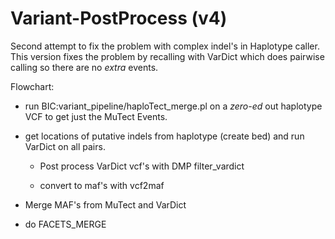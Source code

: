 # Variant-PostProcess (v4)

Second attempt to fix the problem with complex indel's in Haplotype caller. 
This version fixes the problem by recalling with VarDict which does pairwise
calling so there are no *extra* events. 

Flowchart:

* run BIC:variant_pipeline/haploTect_merge.pl on a _zero-ed_ out 
haplotype VCF to get just the MuTect Events.

* get locations of putative indels from haplotype (create bed) and 
run VarDict on all pairs.

	* Post process VarDict vcf's with DMP filter_vardict
	
	* convert to maf's with vcf2maf

* Merge MAF's from MuTect and VarDict

* do FACETS_MERGE

